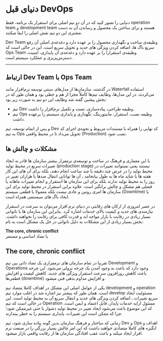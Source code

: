 # دنیای قبل DevOps

دنیایی را تصور کنید که در آن دو تیم اصلی برای استقرار یک برنامه،‌ فقط operation team و development team هستند و برای ساختن یک محصول و رساندن آن به دست مشتری این دو تیم نقش اصلی را ایفا میکنند. 

Dev Team وظیفه‌ی ساخت و نگهداری محصول را بر عهده دارد و دغدغه‌ی اصلی آن رفع سریع باگ ها،‌ اضافه کردن ویژگی های جدید و تحویل سریع است.
این در حالی است که Ops Team وظیفه‌ی استقرارا را بر عهده دارد و دغدغه‌ی آن پایداری،‌ امنیت،‌ دسترس‌پزیری و عملکرد سیستم است.

---

## ارتباط Dev Team با Ops Team

در گذشته، سازمان‌ها از مدل‌های سنتی توسعه نرم‌افزار مانند Waterfall استفاده می‌کردند. در این مدل‌ها، وظایف تیم‌ها کاملاً مجزا از هم و خطی بود و همان طور که در بخش پیشین گفته شد وظایف این دو تیم به صورت زیر بود:

- تیم Dev وظیفه طراحی، پیاده‌سازی، تست و تکمیل نرم‌افزار را داشت.
- تیم Ops وظیفه نصب، استقرار، مانیتورینگ، نگهداری و پایداری سیستم را برعهده داشت.

و پس از اتمام توسعه، تیم Dev کد نهایی را همراه با مستندات مربوط و نحوه‌ی اجرای کد به تیم Ops تحویل می‌داد تا در محیط واقعی (Production) نصب شود.

## مشکلات و چالش ها

با این معماری و فرهنگ در ساخت و توسعه‌ی نرمفزار بیشتر سازمان ها قادر به ایجاد تغییرات سریع در محیط تولید (production stage) نیستند یعنی نمیتوانند تغییرات در محیط تولید را در عرض چند دقیقه یا چند ساعت انجام دهند،‌ بلکه برای آن های این کار هفته ها یا شاید ماه ها به طول بیانجامد ،‌ آن ها توانایی انتقال صدها یا هزاران تغییر در روز را به محیط تولید ندارند بلکه برای این سازمان ها استقرار و انجام تغییرات ماهانه یا فصلی هم مشکل و چالش برانگیز است.
علاوه براین استقرار در محیط تولید برای این سازمان ها امری روتین و عادی نیست بلکه معمولا با قطعی سیستم (Downtime) یا ایجاد باگ های سیستمی همراه است.

در عصر امروزی از ارکان های رقابتی در دنیای نرم افزار می‌توان به سرعت در استقرار نیازمندی های جدید و کیفیت بالای خدمات اشاره کرد. بنابراین این سازمان ها با ناتوانی بسیار زیادی در رقابت با بازار مواجه اند و قدرت کافی برای رقابت را نخواهند داشت.
بخش بسیار زیادی از این مشکلات به دلیل ناتوانی در حل یک مشکل است به نام:‌ 

<div dir="auto">
<strong>The core, chronic conflict</strong>
</div>
یا
تضاد اساسی و مستمر

## The core, chronic conflict

‌تقریبا در تمام سازمان های نرمفزاری یک تضاد ذاتی بین تیم Development و Operations وجود دارد که باعث به وجود آمدن یک چرخه نزولی می‌شود. این چرخه باعث کاهش روزافزون سرعت استقرار ویژگی های جدید،‌ کاهش کیفیت و افزایش قطعی‌ها (downtime) و افزایش مداوم بدهی فنی میشود.

یکی از عوامل اصلی این مشکل در اهداف کاملا متضاد تیم development و operation است.
همان طور که پیشتر نیز اشاره شد در اغلب موارد تیم develop مسئولیت ایجاد سریع تغییرات ، اضافه کردن ویژگی های جدید و انتقال سریع آن به محیط تولید است. این در حالی است که تیم Operation مسئول ارایه خدمات پایدار، قابل اعتماد و ایمن است، که این موضوع باعث می‌شود ایجاد تغییر در محیط تولید دشوار یا حتی غیرممکن شود؛ چرا که ممکن است این تغییرات، پایداری سیستم را به خطر بیندازند.

زمانی که ساختار و فرهنگ سازمان بدین گونه پیاده سازی شود،‌ تیم Dev و Ops اهداف و انگیزه های کاملا متضادی خواهند داشت که این امر چالش بسیار بزرگی را در صنعت نرم افزار ایجاد میکند و باعث عقب افتادگی سازمان ها از رقابت واقعی بازار میشود.